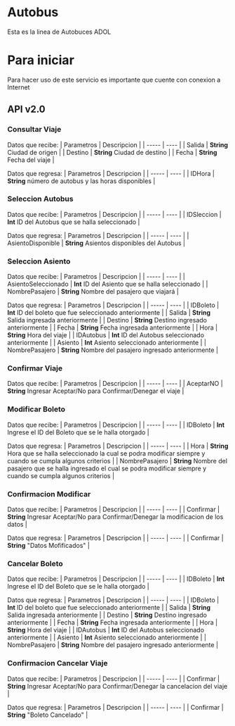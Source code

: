 # Autobus
Esta es la linea de Autobuces ADOL
# Para iniciar
Para hacer uso de este servicio es importante que cuente con conexion a Internet
## API v2.0
### Consultar Viaje
Datos que recibe:
| Parametros | Descripcion |
| ----- | ---- |
| Salida | **String** Ciudad de origen  |
| Destino | **String** Ciudad de destino |
| Fecha | **String** Fecha del viaje |

Datos que regresa:
| Parametros | Descripcion |
| ----- | ---- |
| IDHora | **String** número de autobus y las horas disponibles  |

### Seleccion Autobus
Datos que recibe:
| Parametros | Descripcion |
| ----- | ---- |
| IDSleccion | **Int** ID del Autobus que se halla seleccionado  |

Datos que regresa:
| Parametros | Descripcion |
| ----- | ---- |
| AsientoDisponible | **String** Asientos disponibles del Autobus  |

### Seleccion Asiento
Datos que recibe:
| Parametros | Descripcion |
| ----- | ---- |
| AsientoSeleccionado | **Int** ID del Asiento que se halla seleccionado  |
| NombrePasajero | **String** Nombre del pasajero que viajará  |

Datos que regresa:
| Parametros | Descripcion |
| ----- | ---- |
| IDBoleto | **Int** ID del boleto que fue seleccionado anteriormente |
| Salida | **String** Salida ingresada anteriormente |
| Destino | **String** Destino ingresado anteriormente |
| Fecha | **String** Fecha ingresada anteriormente |
| Hora | **String** Hora del viaje |
| IDAutobus | **Int** ID del Autobus seleccionado anteriormente |
| Asiento | **Int** Asiento seleccionado anteriormente |
| NombrePasajero | **String** Nombre del pasajero ingresado anteriormente |

### Confirmar Viaje
Datos que recibe:
| Parametros | Descripcion |
| ----- | ---- |
| AceptarNO | **String** Ingresar Aceptar/No para Confirmar/Denegar el viaje  |

### Modificar Boleto
Datos que recibe:
| Parametros | Descripcion |
| ----- | ---- |
| IDBoleto | **Int** Ingrese el ID del Boleto que se le halla otorgado  |

Datos que regresa:
| Parametros | Descripcion |
| ----- | ---- |
| Hora | **String** Hora que se halla seleccionado la cual se podra modificar siempre y cuando se cumpla algunos criterios |
| NombrePasajero | **String** Nombre del pasajero que se halla ingresado el cual se podra modificar siempre y cuando se cumpla algunos criterios |

### Confirmacion Modificar
Datos que recibe:
| Parametros | Descripcion |
| ----- | ---- |
| Confirmar | **String** Ingresar Aceptar/No para Confirmar/Denegar la modificacion de los datos  |

Datos que regresa:
| Parametros | Descripcion |
| ----- | ---- |
| Confirmar | **String** "Datos Mofificados" |

### Cancelar Boleto
Datos que recibe:
| Parametros | Descripcion |
| ----- | ---- |
| IDBoleto | **Int** Ingrese el ID del Boleto que se le halla otorgado  |

Datos que regresa:
| Parametros | Descripcion |
| ----- | ---- |
| IDBoleto | **Int** ID del boleto que fue seleccionado anteriormente |
| Salida | **String** Salida ingresada anteriormente |
| Destino | **String** Destino ingresado anteriormente |
| Fecha | **String** Fecha ingresada anteriormente |
| Hora | **String** Hora del viaje |
| IDAutobus | **Int** ID del Autobus seleccionado anteriormente |
| Asiento | **Int** Asiento seleccionado anteriormente |
| NombrePasajero | **String** Nombre del pasajero ingresado anteriormente |


### Confirmacion Cancelar Viaje
Datos que recibe:
| Parametros | Descripcion |
| ----- | ---- |
| Confirmar | **String** Ingresar Aceptar/No para Confirmar/Denegar la cancelacion del viaje  |

Datos que regresa:
| Parametros | Descripcion |
| ----- | ---- |
| Confirmar | **String** "Boleto Cancelado" |
